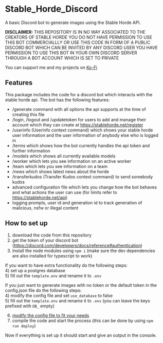 # Stable_Horde_Discord

A basic Discord bot to generate images using the Stable Horde API.

**DISCLAIMER:** THIS REPOSITORY IS IN NO WAY ASSOCIATED TO THE CREATORS OF STABLE HORDE
YOU DO NOT HAVE PERMISSION TO USE THIS BOT COMMERCIALLLY OR USE THIS CODE IN FORM OF A PUBLIC DISCORD BOT WHICH CAN BE INVITED BY ANY DISCORD USER
YOU HAVE PERMISSION TO USE THIS BOT IN YOUR OWN DISCORD SERVER THROUGH A BOT ACCOUNT WHICH IS SET TO PRIVATE

You can support me and my projects on [Ko-Fi](https://ko-fi.com/slashbot)

## Features

This package includes the code for a discord bot which interacts with the stable horde api.
The bot has the following features:

- /generate command with all options the api supports at the time of creating this file
- /login, /logout and /updatetoken for users to add and manage their account which they can create at https://stablehorde.net/register
- /userinfo (Userinfo context command) which shows your stable horde user information and the user information of anybody else who is logged in
- /terms which shows how the bot currently handles the api token and further information
- /models which shows all currently available models
- /worker which lets you see information on an active worker
- /team which lets you see information on a team
- /news which shows latest news about the horde
- /transferkudos (Transfer Kudos context command) to send somebody kudos
- advanced configuration file which lets you change how the bot behaves and what actions the user can use (for limits refer to https://stablehorde.net/api)
- logging prompts, user id and generation id to track generation of malicious, nsfw or illegal content

## How to set up

1) download the code from this repository  
2) get the token of your discord bot (https://discord.com/developers/docs/reference#authentication)  
3) Install the node modules using `npm i` (make sure the dev dependencies are also installed for typescript to work)  
  
If you want to have extra functionality do the following steps:  
4) set up a postgres database  
5) fill out the `template.env` and rename it to `.env`  
  
If you just want to generate images with no token or the default token in the config.json file do the following steps:  
4) modify the config file and set `use_database` to false  
5) fill out the `template.env` and rename it to `.env` (you can leave the keys prefixed with `DB_` empty)  
  
6) [modify the config file to fit your needs](https://github.com/ZeldaFan0225/Stable_Horde_Discord/blob/main/config.md)  
8) compile the code and start the process (this can be done by using `npm run deploy`)  
  
Now if everything is set up it should start and give an output in the console.  
